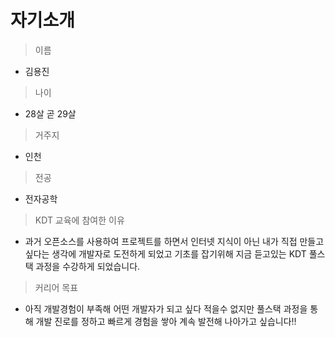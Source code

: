 # 자기소개

> 이름
  - 김용진

> 나이
  - 28살 곧 29살

> 거주지 
  - 인천

> 전공
 - 전자공학

> KDT 교육에 참여한 이유
  - 과거 오픈소스를 사용하여 프로젝트를 하면서 인터넷 지식이 아닌 내가 직접 만들고 싶다는 생각에 개발자로 도전하게 되었고 기초를 잡기위해 지금 듣고있는 KDT 풀스택 과정을 수강하게 되었습니다.

> 커리어 목표
 - 아직 개발경험이 부족해 어떤 개발자가 되고 싶다 적을수 없지만 풀스택 과정을 통해 개발 진로를 정하고 빠르게 경험을 쌓아 계속 발전해 나아가고 싶습니다!!

 

